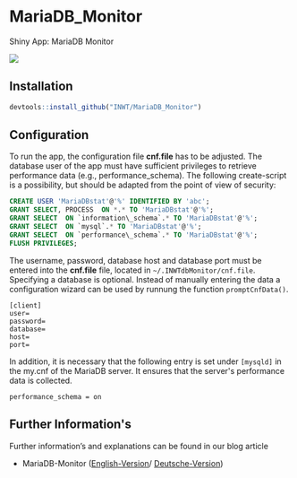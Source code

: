 # MariaDB_Monitor
Shiny App: MariaDB Monitor

![](http://www.inwt-statistics.de/files/INWT/images_blog/MariaDBAppHome.PNG)

## Installation

```r
devtools::install_github("INWT/MariaDB_Monitor")
```

## Configuration
To run the app, the configuration file **cnf.file** has to be adjusted. The database user of the app 
must have sufficient privileges to retrieve performance data (e.g., performance_schema). The following 
create-script is a possibility, but should be adapted from the point of view of security:

```SQL
CREATE USER 'MariaDBstat'@'%' IDENTIFIED BY 'abc';
GRANT SELECT, PROCESS  ON *.* TO 'MariaDBstat'@'%';
GRANT SELECT  ON `information\_schema`.* TO 'MariaDBstat'@'%';
GRANT SELECT  ON `mysql`.* TO 'MariaDBstat'@'%';
GRANT SELECT  ON `performance\_schema`.* TO 'MariaDBstat'@'%';
FLUSH PRIVILEGES;
```

The username, password, database host and database port must
be entered into the **cnf.file** file, located in `~/.INWTdbMonitor/cnf.file`. 
Specifying a database is optional.
Instead of manually entering the data a configuration wizard
can be used by runnung the function `promptCnfData()`.

```
[client]
user=
password=
database=
host=
port=
```

In addition, it is necessary that the following entry is set under `[mysqld]` in the my.cnf of the MariaDB server. It ensures that the server's performance data is collected.

```
performance_schema = on
```

## Further Information's
Further information’s and explanations can be found in our blog article
-	MariaDB-Monitor ([English-Version](https://www.inwt-statistics.com/read-blog/mariadb-monitor.html)/ [Deutsche-Version](https://www.inwt-statistics.de/blog-artikel-lesen/mariadb_monitor.html))
